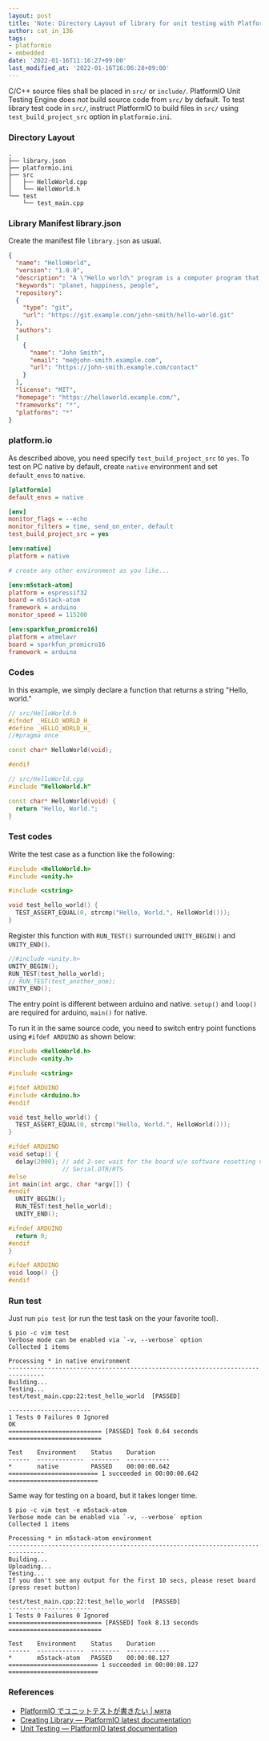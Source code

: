```yaml
---
layout: post
title: 'Note: Directory Layout of library for unit testing with PlatformIO'
author: cat_in_136
tags:
- platformio
- embedded
date: '2022-01-16T11:16:27+09:00'
last_modified_at: '2022-01-16T16:06:28+09:00'
---
```


C/C++ source files shall be placed in `src/` or `include/`.
PlatformIO Unit Testing Engine does *not* build source code from `src/` by default.
To test library test code in `src/`,
instruct PlatformIO to build files in `src/`
using `test_build_project_src` option in `platformio.ini`.

### Directory Layout

    .
    ├── library.json
    ├── platformio.ini
    ├── src
    │   ├── HelloWorld.cpp
    │   └── HelloWorld.h
    └── test
        └── test_main.cpp


### Library Manifest library.json

Create the manifest file `library.json` as usual.

```json
{
  "name": "HelloWorld",
  "version": "1.0.0",
  "description": "A \"Hello world\" program is a computer program that outputs \"Hello World\" (or some variant) on a display device",
  "keywords": "planet, happiness, people",
  "repository":
  {
    "type": "git",
    "url": "https://git.example.com/john-smith/hello-world.git"
  },
  "authors":
  [
    {
      "name": "John Smith",
      "email": "me@john-smith.example.com",
      "url": "https://john-smith.example.com/contact"
    }
  ],
  "license": "MIT",
  "homepage": "https://helloworld.example.com/",
  "frameworks": "*",
  "platforms": "*"
}
```

### platform.io

As described above, you need specify `test_build_project_src` to `yes`.
To test on PC native by default, create `native` environment and set `default_envs` to `native`.

```ini
[platformio]
default_envs = native

[env]
monitor_flags = --echo
monitor_filters = time, send_on_enter, default
test_build_project_src = yes

[env:native]
platform = native

# create any other environment as you like...

[env:m5stack-atom]
platform = espressif32
board = m5stack-atom
framework = arduino
monitor_speed = 115200

[env:sparkfun_promicro16]
platform = atmelavr
board = sparkfun_promicro16
framework = arduino
```

### Codes

In this example, we simply declare a function
that returns a string "Hello, world."

```cpp
// src/HelloWorld.h
#ifndef _HELLO_WORLD_H_
#define _HELLO_WORLD_H_
//#pragma once

const char* HelloWorld(void);

#endif
```

```cpp
// src/HelloWorld.cpp
#include "HelloWorld.h"

const char* HelloWorld(void) {
  return "Hello, World.";
}
```

### Test codes

Write the test case as a function like the following:

```cpp
#include <HelloWorld.h>
#include <unity.h>

#include <cstring>

void test_hello_world() {
  TEST_ASSERT_EQUAL(0, strcmp("Hello, World.", HelloWorld()));
}
```

Register this function with `RUN_TEST()` surrounded `UNITY_BEGIN()` and `UNITY_END()`.

```cpp
//#include <unity.h>
UNITY_BEGIN();
RUN_TEST(test_hello_world);
// RUN_TEST(test_another_one);
UNITY_END();
```

The entry point is different between arduino and native.
`setup()` and `loop()` are required for arduino, `main()` for native.

To run it in the same source code, you need to switch entry point functions
using `#ifdef ARDUINO` as shown below:

```cpp
#include <HelloWorld.h>
#include <unity.h>

#include <cstring>

#ifdef ARDUINO
#include <Arduino.h>
#endif

void test_hello_world() {
  TEST_ASSERT_EQUAL(0, strcmp("Hello, World.", HelloWorld()));
}

#ifdef ARDUINO
void setup() {
  delay(2000); // add 2-sec wait for the board w/o software resetting via
               // Serial.DTR/RTS
#else
int main(int argc, char *argv[]) {
#endif
  UNITY_BEGIN();
  RUN_TEST(test_hello_world);
  UNITY_END();

#ifndef ARDUINO
  return 0;
#endif
}

#ifdef ARDUINO
void loop() {}
#endif
```

### Run test

Just run `pio test` (or run the test task on the your favorite tool).

```
$ pio -c vim test
Verbose mode can be enabled via `-v, --verbose` option
Collected 1 items

Processing * in native environment
--------------------------------------------------------------------------------
Building...
Testing...
test/test_main.cpp:22:test_hello_world	[PASSED]

-----------------------
1 Tests 0 Failures 0 Ignored
OK
========================== [PASSED] Took 0.64 seconds ==========================

Test    Environment    Status    Duration
------  -------------  --------  ------------
*       native         PASSED    00:00:00.642
========================= 1 succeeded in 00:00:00.642 =========================
```

Same way for testing on a board, but it takes longer time.

```
$ pio -c vim test -e m5stack-atom
Verbose mode can be enabled via `-v, --verbose` option
Collected 1 items

Processing * in m5stack-atom environment
--------------------------------------------------------------------------------
Building...
Uploading...
Testing...
If you don't see any output for the first 10 secs, please reset board (press reset button)

test/test_main.cpp:22:test_hello_world	[PASSED]
-----------------------
1 Tests 0 Failures 0 Ignored
========================== [PASSED] Took 8.13 seconds ==========================

Test    Environment    Status    Duration
------  -------------  --------  ------------
*       m5stack-atom   PASSED    00:00:08.127
========================= 1 succeeded in 00:00:08.127 =========================
```

### References

* [PlatformIO でユニットテストが書きたい \| мята](https://fum1h1ro.github.io/2021/01/26/m5paper-test/)
* [Creating Library — PlatformIO latest documentation](https://docs.platformio.org/en/latest/librarymanager/creating.html)
* [Unit Testing — PlatformIO latest documentation](https://docs.platformio.org/en/latest/plus/unit-testing.html)

